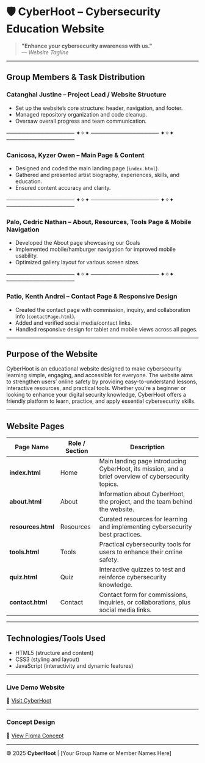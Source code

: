# 🛡️ CyberHoot – Cybersecurity Education Website

> **"Enhance your cybersecurity awareness with us."**  
> — *Website Tagline*

---

## Group Members & Task Distribution

### **Catanghal Justine – Project Lead / Website Structure**
- Set up the website’s core structure: header, navigation, and footer.
- Managed repository organization and code cleanup.
- Oversaw overall progress and team communication.

────────────────── ✦✧✦ ────────────────── ✦✧✦ ──────────────────

### **Canicosa, Kyzer Owen – Main Page & Content**
- Designed and coded the main landing page (`index.html`).
- Gathered and presented artist biography, experiences, skills, and education.
- Ensured content accuracy and clarity.

────────────────── ✦✧✦ ────────────────── ✦✧✦ ──────────────────

### **Palo, Cedric Nathan – About, Resources, Tools Page & Mobile Navigation**
- Developed the About page showcasing our Goals
- Implemented mobile/hamburger navigation for improved mobile usability.
- Optimized gallery layout for various screen sizes.

────────────────── ✦✧✦ ────────────────── ✦✧✦ ──────────────────

### **Patio, Kenth Andrei – Contact Page & Responsive Design**
- Created the contact page with commission, inquiry, and collaboration info (`contactPage.html`).
- Added and verified social media/contact links.
- Handled responsive design for tablet and mobile views across all pages.

---

## Purpose of the Website

CyberHoot is an educational website designed to make cybersecurity learning simple, engaging, and accessible for everyone. The website aims to strengthen users’ online safety by providing easy-to-understand lessons, interactive resources, and practical tools. Whether you're a beginner or looking to enhance your digital security knowledge, CyberHoot offers a friendly platform to learn, practice, and apply essential cybersecurity skills.

---

## Website Pages

| **Page Name**      | **Role / Section** | **Description**                                                                                           |
|--------------------|--------------------|----------------------------------------------------------------------------------------------------------|
| **index.html**     | Home               | Main landing page introducing CyberHoot, its mission, and a brief overview of cybersecurity topics.      |
| **about.html**     | About              | Information about CyberHoot, the project, and the team behind the website.                               |
| **resources.html** | Resources          | Curated resources for learning and implementing cybersecurity best practices.                            |
| **tools.html**     | Tools              | Practical cybersecurity tools for users to enhance their online safety.                                  |
| **quiz.html**      | Quiz               | Interactive quizzes to test and reinforce cybersecurity knowledge.                                       |
| **contact.html**   | Contact            | Contact form for commissions, inquiries, or collaborations, plus social media links.                     |

---

## Technologies/Tools Used

- HTML5 (structure and content)
- CSS3 (styling and layout)
- JavaScript (interactivity and dynamic features)

---

### Live Demo Website
🔗 [Visit CyberHoot](https://Pengusite.github.io/FINALS-INTROWEB-CYBERHOOT/)

---

### Concept Design
🔗 [View Figma Concept](https://www.figma.com/design/itv9NUkIQuLGWCOmLBrQpN/CATANGHAL---MOCK-UP?node-id=0-1&t=Mc4fkp4mbWGIHyOD-1)

---

© 2025 **CyberHoot** | [Your Group Name or Member Names Here]

